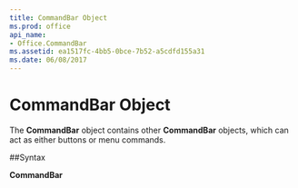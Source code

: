 ```yaml
---
title: CommandBar Object
ms.prod: office
api_name:
- Office.CommandBar
ms.assetid: ea1517fc-4bb5-0bce-7b52-a5cdfd155a31
ms.date: 06/08/2017
---
```



# CommandBar Object



The  **CommandBar** object contains other **CommandBar** objects, which can act as either buttons or menu commands.

##Syntax

**CommandBar**

